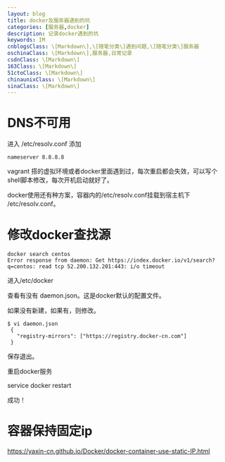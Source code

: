 ```yaml
---
layout: blog
title: docker及服务器遇到的坑
categories: [服务器,docker]
description: 记录docker遇到的坑
keywords: IM
cnblogsClass: \[Markdown\],\[随笔分类\]遇到问题,\[随笔分类\]服务器
oschinaClass: \[Markdown\],服务器,日常记录
csdnClass: \[Markdown\]
163Class: \[Markdown\]
51ctoClass: \[Markdown\]
chinaunixClass: \[Markdown\]
sinaClass: \[Markdown\]
---
```


# DNS不可用
进入 /etc/resolv.conf  添加
```
nameserver 8.8.8.8
```

vagrant 搭的虚拟环境或者docker里面遇到过，每次重启都会失效，可以写个shell脚本修改，每次开机启动就好了。

docker使用还有种方案，容器内的/etc/resolv.conf挂载到宿主机下 /etc/resolv.conf。

# 修改docker查找源
```
docker search centos
Error response from daemon: Get https://index.docker.io/v1/search?q=centos: read tcp 52.200.132.201:443: i/o timeout
```

进入/etc/docker

查看有没有 daemon.json。这是docker默认的配置文件。

如果没有新建，如果有，则修改。
```
$ vi daemon.json
 {
   "registry-mirrors": ["https://registry.docker-cn.com"]
 }
```
 保存退出。

重启docker服务

service docker restart

成功！

# 容器保持固定ip
 https://yaxin-cn.github.io/Docker/docker-container-use-static-IP.html
